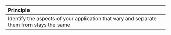 |Principle|
|:---|
|Identify the aspects of your application that vary and separate them from stays the same|
<!--stackedit_data:
eyJoaXN0b3J5IjpbMzYwNDk5NjNdfQ==
-->